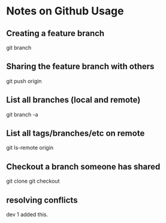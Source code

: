 # Notes on Github Usage

## Creating a feature branch 

git branch <feature-branch-name>

## Sharing the feature branch with others

git push origin <feature-branch-name>

## List all branches (local and remote)

git branch -a

## List all tags/branches/etc on remote

git ls-remote origin

## Checkout a branch someone has shared

git clone <repo url>
git checkout <feature-branch-name>

## resolving conflicts 

dev 1 added this.
